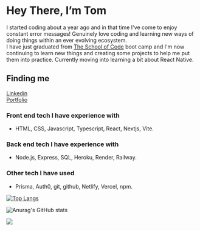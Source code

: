 # Hey There, I’m Tom
I started coding about a year ago and in that time I've come to enjoy constant error messages! Genuinely love coding and learning new ways of doing things within an ever evolving ecosystem.\
I have just graduated from <a href='https://www.schoolofcode.co.uk/' target='_blank'>The School of Code</a> boot camp and I'm now continuing to learn new things and creating some projects to help me put them into practice. Currently moving into learning a bit about React Native.

## Finding me
<a href='https://www.linkedin.com/in/tom-birbeck/' target="_blank">Linkedin</a>\
<a href='https://portfolio-tombirbeck.vercel.app/' target="_blank">Portfolio</a>

 ### Front end tech I have experience with
 - HTML, CSS, Javascript, Typescript, React, Nextjs, Vite.
 
 ### Back end tech I have experience with
 -  Node.js, Express, SQL, Heroku, Render, Railway. 
 
 ### Other tech I have used
 - Prisma, Auth0, git, github, Netlify, Vercel, npm. 

[![Top Langs](https://github-readme-stats.vercel.app/api/top-langs/?username=TomBirbeck&layout=compact&theme=tokyonight)](https://github.com/anuraghazra/github-readme-stats)

![Anurag's GitHub stats](https://github-readme-stats.vercel.app/api?username=TomBirbeck&show_icons=true&theme=tokyonight) 


<img src="https://www.codewars.com/users/TomBirbeck/badges/large"/>
<!---
TomBirbeck/TomBirbeck is a ✨ special ✨ repository because its `README.md` (this file) appears on your GitHub profile.
You can click the Preview link to take a look at your changes.
--->
